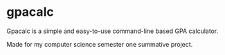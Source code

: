 # gpacalc

Gpacalc is a simple and easy-to-use command-line based GPA calculator.

Made for my computer science semester one summative project.
